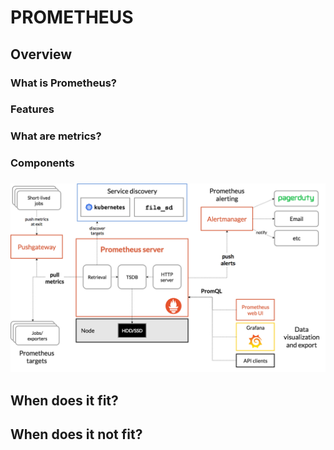 # PROMETHEUS

## Overview



### What is Prometheus?

### Features

### What are metrics?

### Components

### 

![Prometheus Architecture](/assets/image/prometheus-architecture.png)

## When does it fit?

## When does it not fit?